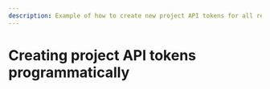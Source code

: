 ```yaml
---
description: Example of how to create new project API tokens for all repositories in an organization using the Codacy API endpoint createRepositoryApiToken.
---
```



# Creating project API tokens programmatically
